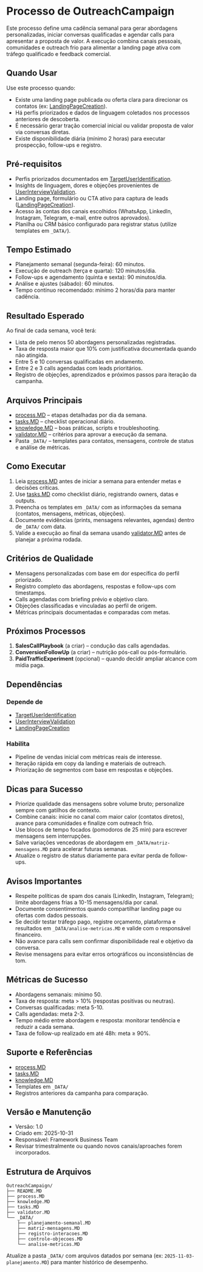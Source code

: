 # Processo de OutreachCampaign

Este processo define uma cadência semanal para gerar abordagens personalizadas, iniciar conversas qualificadas e agendar calls para apresentar a proposta de valor. A execução combina canais pessoais, comunidades e outreach frio para alimentar a landing page ativa com tráfego qualificado e feedback comercial.

## Quando Usar

Use este processo quando:
- Existe uma landing page publicada ou oferta clara para direcionar os contatos (ex: [LandingPageCreation](../LandingPageCreation/process.MD)).
- Há perfis priorizados e dados de linguagem coletados nos processos anteriores de descoberta.
- É necessário gerar tração comercial inicial ou validar proposta de valor via conversas diretas.
- Existe disponibilidade diária (mínimo 2 horas) para executar prospecção, follow-ups e registro.

## Pré-requisitos

- Perfis priorizados documentados em [TargetUserIdentification](../TargetUserIdentification/process.MD).
- Insights de linguagem, dores e objeções provenientes de [UserInterviewValidation](../UserInterviewValidation/process.MD).
- Landing page, formulário ou CTA ativo para captura de leads ([LandingPageCreation](../LandingPageCreation/process.MD)).
- Acesso às contas dos canais escolhidos (WhatsApp, LinkedIn, Instagram, Telegram, e-mail, entre outros aprovados).
- Planilha ou CRM básico configurado para registrar status (utilize templates em `_DATA/`).

## Tempo Estimado

- Planejamento semanal (segunda-feira): 60 minutos.
- Execução de outreach (terça e quarta): 120 minutos/dia.
- Follow-ups e agendamento (quinta e sexta): 90 minutos/dia.
- Análise e ajustes (sábado): 60 minutos.
- Tempo contínuo recomendado: mínimo 2 horas/dia para manter cadência.

## Resultado Esperado

Ao final de cada semana, você terá:
- Lista de pelo menos 50 abordagens personalizadas registradas.
- Taxa de resposta maior que 10% com justificativa documentada quando não atingida.
- Entre 5 e 10 conversas qualificadas em andamento.
- Entre 2 e 3 calls agendadas com leads prioritários.
- Registro de objeções, aprendizados e próximos passos para iteração da campanha.

## Arquivos Principais

- [process.MD](process.MD) – etapas detalhadas por dia da semana.
- [tasks.MD](tasks.MD) – checklist operacional diário.
- [knowledge.MD](knowledge.MD) – boas práticas, scripts e troubleshooting.
- [validator.MD](validator.MD) – critérios para aprovar a execução da semana.
- Pasta `_DATA/` – templates para contatos, mensagens, controle de status e análise de métricas.

## Como Executar

1. Leia [process.MD](process.MD) antes de iniciar a semana para entender metas e decisões críticas.
2. Use [tasks.MD](tasks.MD) como checklist diário, registrando owners, datas e outputs.
3. Preencha os templates em `_DATA/` com as informações da semana (contatos, mensagens, métricas, objeções).
4. Documente evidências (prints, mensagens relevantes, agendas) dentro de `_DATA/` com data.
5. Valide a execução ao final da semana usando [validator.MD](validator.MD) antes de planejar a próxima rodada.

## Critérios de Qualidade

- Mensagens personalizadas com base em dor específica do perfil priorizado.
- Registro completo das abordagens, respostas e follow-ups com timestamps.
- Calls agendadas com briefing prévio e objetivo claro.
- Objeções classificadas e vinculadas ao perfil de origem.
- Métricas principais documentadas e comparadas com metas.

## Próximos Processos

1. **SalesCallPlaybook** (a criar) – condução das calls agendadas.
2. **ConversionFollowUp** (a criar) – nutrição pós-call ou pós-formulário.
3. **PaidTrafficExperiment** (opcional) – quando decidir ampliar alcance com mídia paga.

## Dependências

### Depende de
- [TargetUserIdentification](../TargetUserIdentification/process.MD)
- [UserInterviewValidation](../UserInterviewValidation/process.MD)
- [LandingPageCreation](../LandingPageCreation/process.MD)

### Habilita
- Pipeline de vendas inicial com métricas reais de interesse.
- Iteração rápida em copy da landing e materiais de outreach.
- Priorização de segmentos com base em respostas e objeções.

## Dicas para Sucesso

- Priorize qualidade das mensagens sobre volume bruto; personalize sempre com gatilhos de contexto.
- Combine canais: inicie no canal com maior calor (contatos diretos), avance para comunidades e finalize com outreach frio.
- Use blocos de tempo focados (pomodoros de 25 min) para escrever mensagens sem interrupções.
- Salve variações vencedoras de abordagem em `_DATA/matriz-mensagens.MD` para acelerar futuras semanas.
- Atualize o registro de status diariamente para evitar perda de follow-ups.

## Avisos Importantes

- Respeite políticas de spam dos canais (LinkedIn, Instagram, Telegram); limite abordagens frias a 10-15 mensagens/dia por canal.
- Documente consentimentos quando compartilhar landing page ou ofertas com dados pessoais.
- Se decidir testar tráfego pago, registre orçamento, plataforma e resultados em `_DATA/analise-metricas.MD` e valide com o responsável financeiro.
- Não avance para calls sem confirmar disponibilidade real e objetivo da conversa.
- Revise mensagens para evitar erros ortográficos ou inconsistências de tom.

## Métricas de Sucesso

- Abordagens semanais: mínimo 50.
- Taxa de resposta: meta > 10% (respostas positivas ou neutras).
- Conversas qualificadas: meta 5-10.
- Calls agendadas: meta 2-3.
- Tempo médio entre abordagem e resposta: monitorar tendência e reduzir a cada semana.
- Taxa de follow-up realizado em até 48h: meta ≥ 90%.

## Suporte e Referências

- [process.MD](process.MD)
- [tasks.MD](tasks.MD)
- [knowledge.MD](knowledge.MD)
- Templates em `_DATA/`
- Registros anteriores da campanha para comparação.

## Versão e Manutenção

- Versão: 1.0
- Criado em: 2025-10-31
- Responsável: Framework Business Team
- Revisar trimestralmente ou quando novos canais/aproaches forem incorporados.

## Estrutura de Arquivos

```
OutreachCampaign/
├── README.MD
├── process.MD
├── knowledge.MD
├── tasks.MD
├── validator.MD
└── _DATA/
    ├── planejamento-semanal.MD
    ├── matriz-mensagens.MD
    ├── registro-interacoes.MD
    ├── controle-objecoes.MD
    └── analise-metricas.MD
```

Atualize a pasta `_DATA/` com arquivos datados por semana (ex: `2025-11-03-planejamento.MD`) para manter histórico de desempenho.
